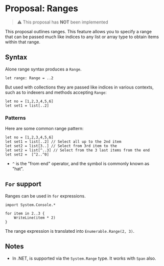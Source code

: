 # Proposal: Ranges

> ⚠️ This proposal has **NOT** been implemented

This proposal outlines ranges. This feature allows you to specify a range that can be passed much like indices to any list or array type to obtain items within that range.

## Syntax

Alone range syntax produces a `Range`.

```raven
let range: Range = ..2
```

But used with collections they are passed like indices in various contexts, such as to indexers and methods accepting `Range`:

```raven
let no = [1,2,3,4,5,6]
let set1 = list[..2]
````

### Patterns

Here are some common range pattern:

```raven
let no = [1,2,3,4,5,6]
let set1 = list[..2] // Select all up to the 2nd item
let set2 = list[3..] // Select from 3rd item to the 
let set2 = list[^..3] // Select from the 3 last items from the end
let set2 =  [^2..^0]
```

* `^` is the "from end" operator, and the symbol is commonly known as "hat".

## `For` support

Ranges can be used in `for` expressions.

```raven
import System.Console.*

for item in 2..3 {
    WriteLine(item * 2)
}
```

The range expression is translated into `Enumerable.Range(2, 3)`.

## Notes

* In .NET, is supported via the `System.Range` type. It works with `Span` also.